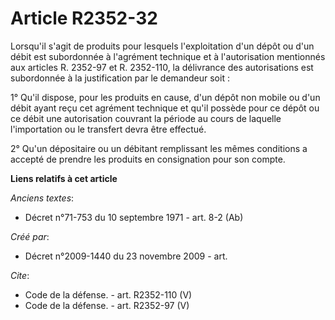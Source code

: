 # Article R2352-32

Lorsqu'il s'agit de produits pour lesquels l'exploitation d'un dépôt ou d'un débit est subordonnée à l'agrément technique et
à l'autorisation mentionnés aux articles R. 2352-97 et R. 2352-110, la délivrance des autorisations est subordonnée à la
justification par le demandeur soit : 

1° Qu'il dispose, pour les produits en cause, d'un dépôt non mobile ou d'un débit ayant reçu cet agrément technique et qu'il
possède pour ce dépôt ou ce débit une autorisation couvrant la période au cours de laquelle l'importation ou le transfert
devra être effectué. 

2° Qu'un dépositaire ou un débitant remplissant les mêmes conditions a accepté de prendre les produits en consignation pour
son compte.

**Liens relatifs à cet article**

_Anciens textes_:

  - Décret n°71-753 du 10 septembre 1971 - art. 8-2 (Ab)

_Créé par_:

  - Décret n°2009-1440 du 23 novembre 2009 - art.

_Cite_:

  - Code de la défense. - art. R2352-110 (V)
  - Code de la défense. - art. R2352-97 (V)

